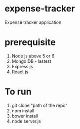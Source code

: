 # expense-tracker

Expense tracker application

# prerequisite
 1. Node js above 5 or 6
 2. Mongo DB - lastest
 3. Express js
 4. React js
 
# To run

1. git clone "path of the repo"
2. npm install
3. bower install
4. node server.js
